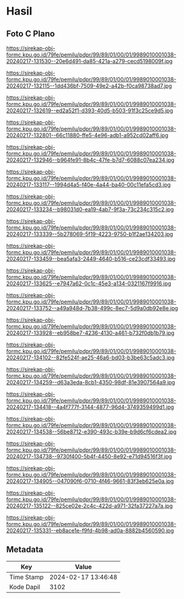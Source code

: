 # Hasil

## Foto C Plano

https://sirekap-obj-formc.kpu.go.id/79fe/pemilu/pdpr/99/89/01/00/01/9989010001038-20240217-131530--20e6d491-da85-421a-a279-cecd5198009f.jpg

https://sirekap-obj-formc.kpu.go.id/79fe/pemilu/pdpr/99/89/01/00/01/9989010001038-20240217-132115--1dd436bf-7509-49e2-a42b-f0ca98738ad7.jpg

https://sirekap-obj-formc.kpu.go.id/79fe/pemilu/pdpr/99/89/01/00/01/9989010001038-20240217-132619--ed2a52f1-d393-40d5-b503-91f3c25ce9d5.jpg

https://sirekap-obj-formc.kpu.go.id/79fe/pemilu/pdpr/99/89/01/00/01/9989010001038-20240217-132801--66c11880-ffe5-4e96-adb1-a952cd02aff6.jpg

https://sirekap-obj-formc.kpu.go.id/79fe/pemilu/pdpr/99/89/01/00/01/9989010001038-20240217-132946--b964fe91-8b4c-47fe-b7d7-6088c07ea234.jpg

https://sirekap-obj-formc.kpu.go.id/79fe/pemilu/pdpr/99/89/01/00/01/9989010001038-20240217-133117--1994d4a5-f40e-4a44-ba40-00c11efa5cd3.jpg

https://sirekap-obj-formc.kpu.go.id/79fe/pemilu/pdpr/99/89/01/00/01/9989010001038-20240217-133234--b98031d0-ea19-4ab7-9f3a-73c234c315c2.jpg

https://sirekap-obj-formc.kpu.go.id/79fe/pemilu/pdpr/99/89/01/00/01/9989010001038-20240217-133339--5b278069-5f19-4223-9750-b1f2ae134203.jpg

https://sirekap-obj-formc.kpu.go.id/79fe/pemilu/pdpr/99/89/01/00/01/9989010001038-20240217-133459--bea5afa3-2449-4640-b516-ce23cdf33493.jpg

https://sirekap-obj-formc.kpu.go.id/79fe/pemilu/pdpr/99/89/01/00/01/9989010001038-20240217-133625--e7947a62-0c1c-45e3-a134-0321167f9916.jpg

https://sirekap-obj-formc.kpu.go.id/79fe/pemilu/pdpr/99/89/01/00/01/9989010001038-20240217-133752--a49a948d-7b38-499c-8ec7-5d9a0db92e8e.jpg

https://sirekap-obj-formc.kpu.go.id/79fe/pemilu/pdpr/99/89/01/00/01/9989010001038-20240217-133928--eb958be7-4236-4130-a461-b732f0db1b79.jpg

https://sirekap-obj-formc.kpu.go.id/79fe/pemilu/pdpr/99/89/01/00/01/9989010001038-20240217-134102--82fe524f-ae25-46a6-bd03-b3be63c5adc3.jpg

https://sirekap-obj-formc.kpu.go.id/79fe/pemilu/pdpr/99/89/01/00/01/9989010001038-20240217-134259--d63a3eda-8cb1-4350-98df-81e3907564a9.jpg

https://sirekap-obj-formc.kpu.go.id/79fe/pemilu/pdpr/99/89/01/00/01/9989010001038-20240217-134418--4a4f777f-3144-4877-96d4-3749359499d1.jpg

https://sirekap-obj-formc.kpu.go.id/79fe/pemilu/pdpr/99/89/01/00/01/9989010001038-20240217-134538--56be8712-e390-493c-b39e-b9d6cf6cdea2.jpg

https://sirekap-obj-formc.kpu.go.id/79fe/pemilu/pdpr/99/89/01/00/01/9989010001038-20240217-134738--9730f400-5b4f-4450-8e92-e71d94516f3f.jpg

https://sirekap-obj-formc.kpu.go.id/79fe/pemilu/pdpr/99/89/01/00/01/9989010001038-20240217-134905--047090f6-0710-4f46-9661-83f3eb625e0a.jpg

https://sirekap-obj-formc.kpu.go.id/79fe/pemilu/pdpr/99/89/01/00/01/9989010001038-20240217-135122--825ce02e-2c4c-422d-a971-32fa37227a7a.jpg

https://sirekap-obj-formc.kpu.go.id/79fe/pemilu/pdpr/99/89/01/00/01/9989010001038-20240217-135331--eb8ace1e-f9fd-4b98-ad0a-8882b4560590.jpg


## Metadata

| Key        | Value               |
| ---------- | ------------------- |
| Time Stamp | 2024-02-17 13:46:48 |
| Kode Dapil | 3102                |



